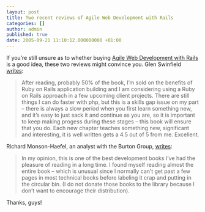```yaml
---
layout: post
title: Two recent reviews of Agile Web Development with Rails
categories: []
author: admin
published: true
date: 2005-09-21 11:10:12.000000000 +01:00
---
```

<p>If you&#8217;re still unsure as to whether buying <a href="http://www.pragmaticprogrammer.com/titles/rails/index.html">Agile Web Development with Rails</a> is a good idea, these two reviews might convince you. Glen Swinfield <a href="http://www.glenswinfield.co.uk/learning-ruby-on-rails/ruby-on-rails-book-review/">writes</a>:</p>
<blockquote>After reading, probably 50% of the book, I&rsquo;m sold on the benefits of Ruby on Rails application building and I am considering using a Ruby on Rails approach in a few upcoming client projects. There are still things I can do faster with php, but this is a skills gap issue on my part &#8211; there is always a slow period when you first learn something new, and it&rsquo;s easy to just sack it and continue as you are, so it is important to keep making progess during these stages &#8211; this book will ensure that you do. Each new chapter teaches something new, significant and interesting, it is well written gets a 4.5 out of 5 from me. Excellent.</blockquote>
<p>Richard Monson-Haefel, an analyst with the Burton Group, <a href="http://rmh.blogs.com/weblog/2005/09/book_review_agi.html">writes</a>:</p>
<blockquote>In my opinion, this is one of the best development books I&#8217;ve had the pleasure of reading in a long time. I found myself reading almost the entire book &#8211; which is unusual since I normally can&#8217;t get past a few pages in most technical books before labeling it crap and putting in the circular bin. (I do not donate those books to the library because I don&#8217;t want to encourage their distribution).</blockquote>
<p>Thanks, guys!</p>